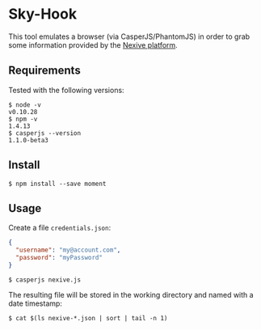 Sky-Hook
==========

This tool emulates a browser (via CasperJS/PhantomJS) in order to grab some information provided by the [Nexive platform](https://www.sistemacompleto.it/Senders/Ricerche/TrackAndTrace.aspx).

## Requirements

Tested with the following versions:

```
$ node -v
v0.10.28
$ npm -v
1.4.13
$ casperjs --version
1.1.0-beta3
```

## Install

```
$ npm install --save moment
```

## Usage

Create a file ```credentials.json```:

```json
{
  "username": "my@account.com",
  "password": "myPassword"
}
```

```
$ casperjs nexive.js
```

The resulting file will be stored in the working directory and named with a date timestamp:

```
$ cat $(ls nexive-*.json | sort | tail -n 1)
```
